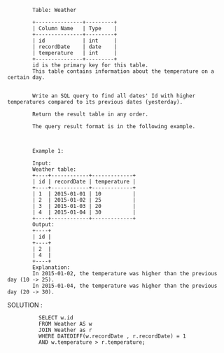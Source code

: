 


            Table: Weather

            +---------------+---------+
            | Column Name   | Type    |
            +---------------+---------+
            | id            | int     |
            | recordDate    | date    |
            | temperature   | int     |
            +---------------+---------+
            id is the primary key for this table.
            This table contains information about the temperature on a certain day.


            Write an SQL query to find all dates' Id with higher temperatures compared to its previous dates (yesterday).

            Return the result table in any order.

            The query result format is in the following example.



            Example 1:

            Input: 
            Weather table:
            +----+------------+-------------+
            | id | recordDate | temperature |
            +----+------------+-------------+
            | 1  | 2015-01-01 | 10          |
            | 2  | 2015-01-02 | 25          |
            | 3  | 2015-01-03 | 20          |
            | 4  | 2015-01-04 | 30          |
            +----+------------+-------------+
            Output: 
            +----+
            | id |
            +----+
            | 2  |
            | 4  |
            +----+
            Explanation: 
            In 2015-01-02, the temperature was higher than the previous day (10 -> 25).
            In 2015-01-04, the temperature was higher than the previous day (20 -> 30).



SOLUTION :


              SELECT w.id 
              FROM Weather AS w
              JOIN Weather as r 
              WHERE DATEDIFF(w.recordDate , r.recordDate) = 1
              AND w.temperature > r.temperature;



